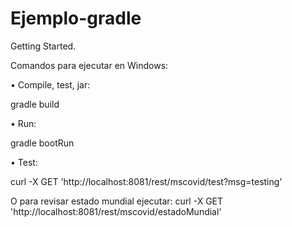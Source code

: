 # Ejemplo-gradle

Getting Started.

Comandos para ejecutar en Windows:

•	Compile, test, jar:

  gradle build

•	Run:

  gradle bootRun 

•	Test:

  curl -X GET 'http://localhost:8081/rest/mscovid/test?msg=testing'
  
  O para revisar estado mundial ejecutar:
  curl -X GET 'http://localhost:8081/rest/mscovid/estadoMundial'
